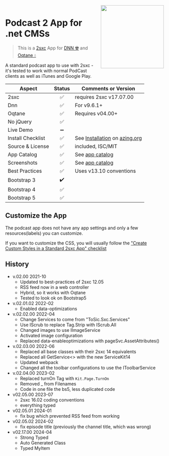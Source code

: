 <image src="app-icon.png" align="right" width="200px">

# Podcast 2 App for .net CMSs

> This is a [2sxc](https://2sxc.org) App for [DNN ☢️](https://www.dnnsoftware.com/) and [Oqtane 💧](https://www.oqtane.org/)

A standard podcast app to use with 2sxc - it's tested to work with normal PodCast clients as well as iTunes and Google Play.

| Aspect              | Status | Comments or Version
| ------------------- | :----: | -------------------
| 2sxc                | ✅    | requires 2sxc v17.07.00
| Dnn                 | ✅    | For v9.6.1+
| Oqtane              | ✅    | Requires v04.00+
| No jQuery           | ✅    |
| Live Demo           | ➖    |
| Install Checklist   | ✅    | See [Installation](https://azing.org/2sxc/r/Y2n1XQwq) on [azing.org](https://azing.org/2sxc)
| Source & License    | ✅    | included, ISC/MIT
| App Catalog         | ✅    | See [app catalog](https://2sxc.org/en/apps/app/podcast-v2-hybrid-for-dnn-and-oqtane)
| Screenshots         | ✅    | See [app catalog](https://2sxc.org/en/apps/app/podcast-v2-hybrid-for-dnn-and-oqtane)
| Best Practices      | ✅    | Uses v13.10 conventions
| Bootstrap 3         | ✔️    |
| Bootstrap 4         | ✅    |
| Bootstrap 5         | ✅    |



## Customize the App

The podcast app does not have any app settings and only a few resources(labels) you can customize.

If you want to customize the CSS, you will usually follow the ["Create Custom Styles in a Standard 2sxc App" checklist](https://azing.org/2sxc/r/gg_aB9FD)

## History

* v.02.00 2021-10
  * Updated to best-practices of 2sxc 12.05
  * RSS feed now in a web controller
  * Hybrid, so it works with Oqtane
  * Tested to look ok on Bootstrap5
* v.02.01.02 2022-02
  * Enabled data-optimizations
* v.02.02.00 2022-04
  * Change Services to come from "ToSic.Sxc.Services"
  * Use IScrub to replace Tag.Strip with IScrub.All
  * Changed images to use IImageService
  * Activated image configuration
  * Replaced data-enableoptimizations with pageSvc.AssetAttributes()
* v.02.03.00 2022-06
  * Replaced all base classes with their 2sxc 14 equivalents
  * Replaced all GetService<> with the new ServiceKit14
  * Updated webpack
  * Changed all the toolbar configurations to use the IToolbarService
* v.02.04.00 2023-02
  * Replaced turnOn Tag with `Kit.Page.TurnOn`
  * Removed _ from Filenames
  * Code in one file the bs5, less duplicated code
* v02.05.00 2023-07
  * 2sxc 16.02 coding conventions
  * everything typed
* v02.05.01 2024-01
  * fix bug which prevented RSS feed from working
* v02.05.02 2024-02
  * fix episode title (previously the channel title, which was wrong)
* v02.17.00 2024-04
  * Strong Typed
  * Auto Generated Class
  * Typed MyItem
